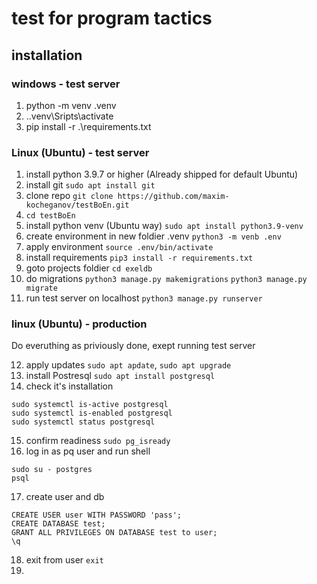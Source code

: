 # test for program tactics

## installation

### windows - test server
1) python -m venv .venv
2) .\.venv\Sripts\activate
3) pip install -r .\requirements.txt

### Linux (Ubuntu) - test server
1) install python 3.9.7 or higher (Already shipped for default Ubuntu)
2) install git 
`sudo apt install git`
3) clone repo
`git clone https://github.com/maxim-kocheganov/testBoEn.git`
4) `cd testBoEn`
5) install python venv (Ubuntu way)
`sudo apt install python3.9-venv`
6) create environment in new foldier .venv
`python3 -m venb .env`
7) apply environment
`source .env/bin/activate`
8) install requirements
`pip3 install -r requirements.txt`
9) goto projects foldier
`cd exeldb`
10) do migrations
`python3 manage.py makemigrations`
`python3 manage.py migrate`
11) run test server on localhost
`python3 manage.py runserver`

### linux (Ubuntu) - production
Do everuthing as priviously done, exept running test server

12) apply updates 
`sudo apt apdate`, `sudo apt upgrade`
13) install Postresql `sudo apt install postgresql`
14) check it's installation
```
sudo systemctl is-active postgresql
sudo systemctl is-enabled postgresql
sudo systemctl status postgresql
```
15) confirm readiness
`sudo pg_isready`
16) log in as pq user and run shell
```
sudo su - postgres
psql
```
17) create user and db
```
CREATE USER user WITH PASSWORD 'pass';
CREATE DATABASE test;
GRANT ALL PRIVILEGES ON DATABASE test to user;
\q
```
18) exit from user
`exit`
19) 